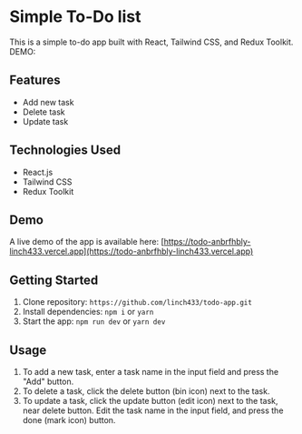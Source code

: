 # Simple To-Do list

This is a simple to-do app built with React, Tailwind CSS, and Redux Toolkit.
DEMO:

## Features

- Add new task
- Delete task
- Update task

## Technologies Used

- React.js
- Tailwind CSS
- Redux Toolkit

## Demo

A live demo of the app is available
here: [https://todo-anbrfhbly-linch433.vercel.app](https://todo-anbrfhbly-linch433.vercel.app)

## Getting Started

1. Clone repository: `https://github.com/linch433/todo-app.git`
2. Install dependencies: `npm i` or `yarn`
3. Start the app: `npm run dev` or `yarn dev`

## Usage

1. To add a new task, enter a task name in the input field and press the "Add" button.
2. To delete a task, click the delete button (bin icon) next to the task.
3. To update a task, click the update button (edit icon) next to the task, near delete button. Edit the task name in the
   input field, and press the done (mark icon) button.

